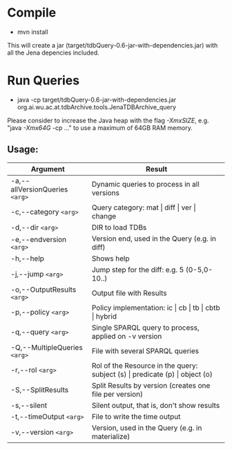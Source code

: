 ﻿# Compile
- mvn install

This will create a jar (target/tdbQuery-0.6-jar-with-dependencies.jar) with all the Jena depencies included. 
# Run Queries

 - java  -cp target/tdbQuery-0.6-jar-with-dependencies.jar org.ai.wu.ac.at.tdbArchive.tools.JenaTDBArchive_query
 
Please consider to increase the Java heap with the flag *-XmxSIZE*, e.g. "java *-Xmx64G* -cp ..." to use a maximum of 64GB RAM memory.

## Usage:

| Argument      | Result       |
| ------------- |-------------|
|-a,--allVersionQueries `<arg>`  | Dynamic queries to process in all versions|
| -c,--category `<arg>`          | Query category: mat &#124; diff &#124; ver &#124; change|
| -d,--dir `<arg>`               | DIR to load TDBs|
| -e,--endversion `<arg>`        |Version end, used in the Query (e.g. in diff)|
| -h,--help                      |Shows help|
| -j,--jump `<arg>`              |Jump step for the diff: e.g. 5 (0-5,0-10..)|
| -o,--OutputResults `<arg>`     | Output file with Results|
| -p,--policy `<arg>`            | Policy implementation: ic &#124; cb &#124; tb &#124; cbtb &#124; hybrid|
| -q,--query `<arg>`             | Single SPARQL query to process, applied on -v version|
| -Q,--MultipleQueries `<arg>`   |File with several SPARQL queries|
| -r,--rol `<arg>`               | Rol of the Resource in the query: subject (s) &#124; predicate (p) &#124; object (o)|
| -S,--SplitResults              | Split Results by version (creates one file per version)|
| -s,--silent                    | Silent output, that is, don't show results|
| -t,--timeOutput `<arg>`        | File to write the time output|
| -v,--version `<arg>`           | Version, used in the Query (e.g. in materialize)|


